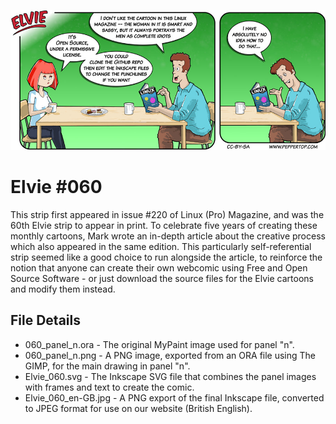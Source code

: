 ![Elvie comic strip #060](Elvie_060_en-GB.jpg)

Elvie #060
==========
This strip first appeared in issue #220 of Linux (Pro) Magazine, and was the 60th Elvie strip to appear in print. To celebrate
five years of creating these monthly cartoons, Mark wrote an in-depth article about the creative process which also appeared in
the same edition. This particularly self-referential strip seemed like a good choice to run alongside the article, to reinforce
the notion that anyone can create their own webcomic using Free and Open Source Software - or just download the source files 
for the Elvie cartoons and modify them instead.


File Details
------------
* 060_panel_n.ora     - The original MyPaint image used for panel "n".
* 060_panel_n.png     - A PNG image, exported from an ORA file using The GIMP, for the main drawing in panel "n".
* Elvie_060.svg       - The Inkscape SVG file that combines the panel images with frames and text to create the comic.
* Elvie_060_en-GB.jpg - A PNG export of the final Inkscape file, converted to JPEG format for use on our website (British English).


